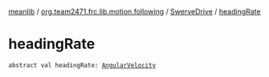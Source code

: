 [meanlib](../../index.md) / [org.team2471.frc.lib.motion.following](../index.md) / [SwerveDrive](index.md) / [headingRate](./heading-rate.md)

# headingRate

`abstract val headingRate: `[`AngularVelocity`](../../org.team2471.frc.lib.units/-angular-velocity/index.md)